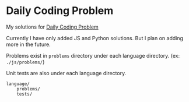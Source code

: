 # Daily Coding Problem
My solutions for [Daily Coding Problem](https://www.dailycodingproblem.com)

Currently I have only added JS and Python solutions. But I plan on adding more in the future.

Problems exist in `problems` directory under each language directory. (ex: `./js/problems/`)

Unit tests are also under each language directory.

```
language/
    problems/
    tests/
```
